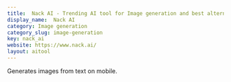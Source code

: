 ```yaml
---
title:  Nack AI - Trending AI tool for Image generation and best alternatives
display_name:  Nack AI
category: Image generation
category_slug: image-generation
key: nack_ai
website: https://www.nack.ai/
layout: aitool
---
```


Generates images from text on mobile.
